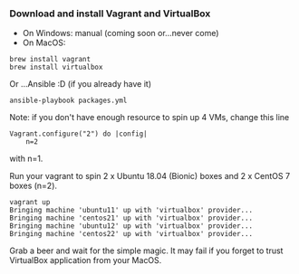 ### Download and install Vagrant and VirtualBox
- On Windows: manual (coming soon or...never come)
- On MacOS:
```
brew install vagrant
brew install virtualbox
```
Or ...Ansible :D (if you already have it)
```
ansible-playbook packages.yml
```

Note: if you don't have enough resource to spin up 4 VMs, change this line
```
Vagrant.configure("2") do |config|
    n=2
```
with n=1.

Run your vagrant to spin 2 x Ubuntu 18.04 (Bionic) boxes and 2 x CentOS 7 boxes (n=2).
```
vagrant up
Bringing machine 'ubuntu11' up with 'virtualbox' provider...
Bringing machine 'centos21' up with 'virtualbox' provider...
Bringing machine 'ubuntu12' up with 'virtualbox' provider...
Bringing machine 'centos22' up with 'virtualbox' provider...
```

Grab a beer and wait for the simple magic. It may fail if you forget to trust VirtualBox application from your MacOS.